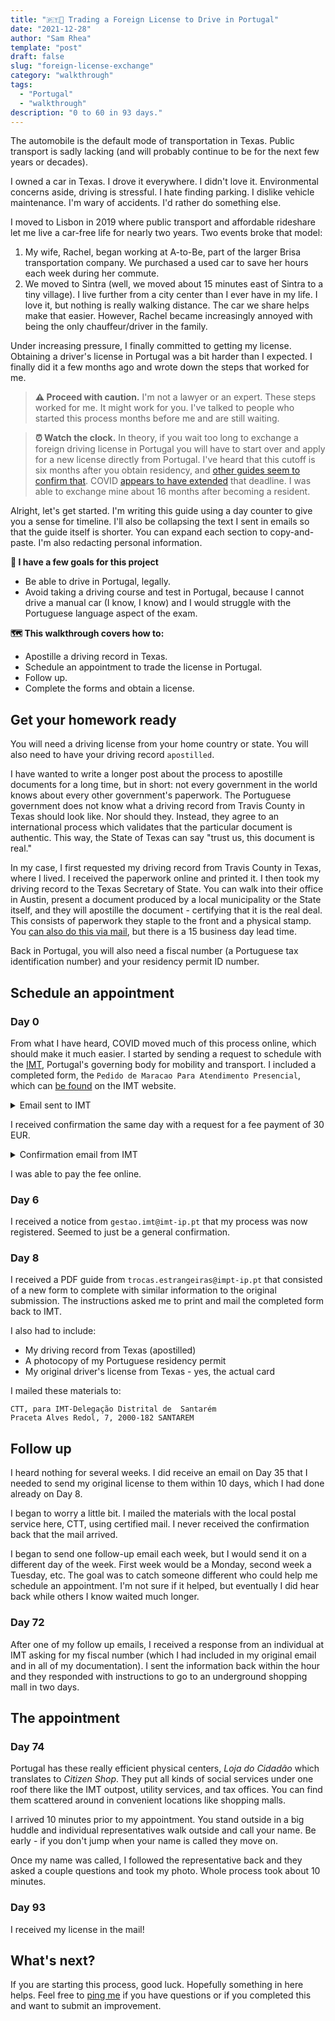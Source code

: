 ```yaml
---
title: "🇵🇹🚗 Trading a Foreign License to Drive in Portugal"
date: "2021-12-28"
author: "Sam Rhea"
template: "post"
draft: false
slug: "foreign-license-exchange"
category: "walkthrough"
tags:
  - "Portugal"
  - "walkthrough"
description: "0 to 60 in 93 days."
---
```


The automobile is the default mode of transportation in Texas. Public transport is sadly lacking (and will probably continue to be for the next few years or decades).

I owned a car in Texas. I drove it everywhere. I didn't love it. Environmental concerns aside, driving is stressful. I hate finding parking. I dislike vehicle maintenance. I'm wary of accidents. I'd rather do something else.

I moved to Lisbon in 2019 where public transport and affordable rideshare let me live a car-free life for nearly two years. Two events broke that model:

1. My wife, Rachel, began working at A-to-Be, part of the larger Brisa transportation company. We purchased a used car to save her hours each week during her commute.
2. We moved to Sintra (well, we moved about 15 minutes east of Sintra to a tiny village). I live further from a city center than I ever have in my life. I love it, but nothing is really walking distance. The car we share helps make that easier. However, Rachel became increasingly annoyed with being the only chauffeur/driver in the family.

Under increasing pressure, I finally committed to getting my license. Obtaining a driver's license in Portugal was a bit harder than I expected. I finally did it a few months ago and wrote down the steps that worked for me.

> **⚠️ Proceed with caution.** I'm not a lawyer or an expert. These steps worked for me. It might work for you. I've talked to people who started this process months before me and are still waiting.

> **⏰ Watch the clock.** In theory, if you wait too long to exchange a foreign driving license in Portugal you will have to start over and apply for a new license directly from Portugal. I've heard that this cutoff is six months after you obtain residency, and [other guides seem to confirm that](https://www.angloinfo.com/how-to/portugal/transport/driving-licences/non-eu-licence-exchange). COVID [appears to have extended](https://www.imt-ip.pt/sites/IMTT/Portugues/Documents/ANO%202020/Docs-Covid-19/AvisoNovasRegrasNoAtendimentoPresencial.pdf) that deadline. I was able to exchange mine about 16 months after becoming a resident.

Alright, let's get started. I'm writing this guide using a day counter to give you a sense for timeline. I'll also be collapsing the text I sent in emails so that the guide itself is shorter. You can expand each section to copy-and-paste. I'm also redacting personal information.

**🎯 I have a few goals for this project**

* Be able to drive in Portugal, legally.
* Avoid taking a driving course and test in Portugal, because I cannot drive a manual car (I know, I know) and I would struggle with the Portuguese language aspect of the exam.

**🗺️ This walkthrough covers how to:**

* Apostille a driving record in Texas.
* Schedule an appointment to trade the license in Portugal.
* Follow up.
* Complete the forms and obtain a license.

## Get your homework ready

You will need a driving license from your home country or state. You will also need to have your driving record `apostilled`.

I have wanted to write a longer post about the process to apostille documents for a long time, but in short: not every government in the world knows about every other government's paperwork. The Portuguese government does not know what a driving record from Travis County in Texas should look like. Nor should they. Instead, they agree to an international process which validates that the particular document is authentic. This way, the State of Texas can say "trust us, this document is real."

In my case, I first requested my driving record from Travis County in Texas, where I lived. I received the paperwork online and printed it. I then took my driving record to the Texas Secretary of State. You can walk into their office in Austin, present a document produced by a local municipality or the State itself, and they will apostille the document - certifying that it is the real deal. This consists of paperwork they staple to the front and a physical stamp. You [can also do this via mail](https://www.sos.state.tx.us/authinfo.shtml), but there is a 15 business day lead time.

Back in Portugal, you will also need a fiscal number (a Portuguese tax identification number) and your residency permit ID number.

## Schedule an appointment

### Day 0

From what I have heard, COVID moved much of this process online, which should make it much easier. I started by sending a request to schedule with the [IMT](https://www.imt-ip.pt/), Portugal's governing body for mobility and transport. I included a completed form, the `Pedido de Maracao Para Atendimento Presencial`, which can [be found](https://www.imt-ip.pt/sites/IMTT/Portugues/Documents/ANO%202020/Docs-Covid-19/Formulario_AGENDAMENTOS.pdf) on the IMT website.

<details>
  <summary>Email sent to IMT</summary>

To: `drmtlvt.agendamentoscondutores@imt-ip.pt`

Subject: `Troca de Carta de Condução Estrangeira (EUA) para a Carta de Condução Portuguesa`

```
Eu, Samuel Douglas Rhea, nacional dos EUA, portadora do título de
residência n.º #########, válido
até DD-MM-YYYY, venho, por este meio, requerer um agendamento nas
V. instalações da Direção Regional de Mobilidade e Transportes de
Lisboa e Vale do Tejo  (Loja do Cidadão do Saldanha), para solicitar a Troca de Carta de Condução Estrangeira (EUA)
para a Carta de Condução Portuguesa.

Para os efeitos do agendamento solicitado já reuni toda a documentação necessária.

Envio em anexo o formulário de pedido de agendamento preenchido.

Fico a aguardar a V. resposta com a brevidade possível.

Com os melhores cumprimentos,
Samuel Rhea
```
</details>

I received confirmation the same day with a request for a fee payment of 30 EUR.

<details>
  <summary>Confirmation email from IMT</summary>

From: `marc.agendamentos@imt-ip.pt`

```
Ex.mo Senhor
 
Informamos que esta é uma caixa disponível só para marcação de Agendamentos.
 
Informa-se que para o registo do pedido de troca de Título Estrangeiro que pretende agendar,
deve aceder ao link:http://www.imtonline.pt/index.php/troca-de-titulos-conducao-estrangeiros/troca-de-titulos-de-conducao109
e, seguir as instruçõesdevendo aguardar comunicação por parte dos serviços. O processo será analisado e será
enviado um e-mail para efetuar o pagamento da taxa de 30 euros e com indicação sobre a forma de
recolha dos dados biométricos, caso seja necessário. 
 
Com os melhores cumprimentos
```

</details>

I was able to pay the fee online.

### Day 6

I received a notice from `gestao.imt@imt-ip.pt` that my process was now registered. Seemed to just be a general confirmation.

### Day 8

I received a PDF guide from `trocas.estrangeiras@impt-ip.pt` that consisted of a new form to complete with similar information to the original submission. The instructions asked me to print and mail the completed form back to IMT.

I also had to include:

* My driving record from Texas (apostilled)
* A photocopy of my Portuguese residency permit
* My original driver's license from Texas - yes, the actual card

I mailed these materials to:

```
CTT, para IMT-Delegação Distrital de  Santarém
Praceta Alves Redol, 7, 2000-182 SANTAREM
```

## Follow up

I heard nothing for several weeks. I did receive an email on Day 35 that I needed to send my original license to them within 10 days, which I had done already on Day 8.

I began to worry a little bit. I mailed the materials with the local postal service here, CTT, using certified mail. I never received the confirmation back that the mail arrived.

I began to send one follow-up email each week, but I would send it on a different day of the week. First week would be a Monday, second week a Tuesday, etc. The goal was to catch someone different who could help me schedule an appointment. I'm not sure if it helped, but eventually I did hear back while others I know waited much longer.

### Day 72

After one of my follow up emails, I received a response from an individual at IMT asking for my fiscal number (which I had included in my original email and in all of my documentation). I sent the information back within the hour and they responded with instructions to go to an underground shopping mall in two days.

## The appointment

### Day 74

Portugal has these really efficient physical centers, *Loja do Cidadão* which translates to *Citizen Shop*. They put all kinds of social services under one roof there like the IMT outpost, utility services, and tax offices. You can find them scattered around in convenient locations like shopping malls.

I arrived 10 minutes prior to my appointment. You stand outside in a big huddle and individual representatives walk outside and call your name. Be early - if you don't jump when your name is called they move on.

Once my name was called, I followed the representative back and they asked a couple questions and took my photo. Whole process took about 10 minutes.

### Day 93

I received my license in the mail!

## What's next?

If you are starting this process, good luck. Hopefully something in here helps. Feel free to [ping me](https://twitter.com/lakeaustinblvd) if you have questions or if you completed this and want to submit an improvement.
